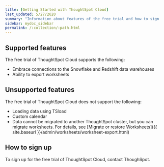 ```yaml
---
title: [Getting Started with ThoughtSpot Cloud]
last_updated: 5/27/2020
summary: "Information about features of the free trial and how to sign up."
sidebar: mydoc_sidebar
permalink: /:collection/:path.html
---
```

## Supported features

The free trial of ThoughtSpot Cloud supports the following:
- Embrace connections to the Snowflake and Redshift data warehouses
- Ability to export worksheets

## Unsupported features

The free trial of ThoughtSpot Cloud does not support the following:
- Loading data using TSload
- Custom calendar
- Data cannot be migrated to another ThoughtSpot cluster, but you can migrate worksheets. For details, see [Migrate or restore Worksheets]({{ site.baseurl }}/admin/worksheets/worksheet-export.html)

## How to sign up

To sign up for the free trial of ThoughtSpot Cloud, contact ThoughSpot.
